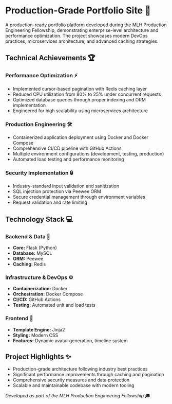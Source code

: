 # Production-Grade Portfolio Site 🚀

A production-ready portfolio platform developed during the MLH Production Engineering Fellowship, demonstrating enterprise-level architecture and performance optimization. The project showcases modern DevOps practices, microservices architecture, and advanced caching strategies.

## Technical Achievements 🏆

### Performance Optimization ⚡
- Implemented cursor-based pagination with Redis caching layer
- Reduced CPU utilization from 80% to 25% under concurrent requests
- Optimized database queries through proper indexing and ORM implementation
- Engineered for high scalability using microservices architecture

### Production Engineering 🛠️
- Containerized application deployment using Docker and Docker Compose
- Comprehensive CI/CD pipeline with GitHub Actions
- Multiple environment configurations (development, testing, production)
- Automated load testing and performance monitoring

### Security Implementation 🔒
- Industry-standard input validation and sanitization
- SQL injection protection via Peewee ORM
- Secure credential management through environment variables
- Request validation and rate limiting

## Technology Stack 💻

### Backend & Data 🔧
- **Core:** Flask (Python)
- **Database:** MySQL
- **ORM:** Peewee
- **Caching:** Redis

### Infrastructure & DevOps ⚙️
- **Containerization:** Docker
- **Orchestration:** Docker Compose
- **CI/CD:** GitHub Actions
- **Testing:** Automated unit and load tests

### Frontend 🎨
- **Template Engine:** Jinja2
- **Styling:** Modern CSS
- **Features:** Dynamic avatar generation, timeline system

## Project Highlights ✨
- Production-grade architecture following industry best practices
- Significant performance improvements through caching and pagination
- Comprehensive security measures and data protection
- Scalable and maintainable codebase with modern tooling

*Developed as part of the MLH Production Engineering Fellowship* 🎓